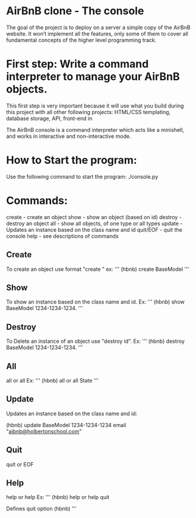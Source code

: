 # AirBnB clone - The console

The goal of the project is to deploy on a server a simple copy of the AirBnB website. It won’t implement all the features, only some of them to cover all fundamental concepts of the higher level programming track.

# First step: Write a command interpreter to manage your AirBnB objects.

This first step is very important because it will use what you build during this project with all other following projects: HTML/CSS templating, database storage, API, front-end in

The AirBnB console is a command interpreter which acts like a minishell, and works in interactive and non-interactive mode.  

# How to Start the program:
Use the following command to start the program: ./console.py

# Commands:
create - create an object
show - show an object (based on id)
destroy - destroy an object
all - show all objects, of one type or all types
update - Updates an instance based on the class name and id
quit/EOF - quit the console
help - see descriptions of commands

## Create
To create an object use format "create " ex:
'''
(hbnb) create BaseModel
'''
## Show
To show an instance based on the class name and id. Ex:
'''
(hbnb) show BaseModel 1234-1234-1234.
'''
## Destroy
To Delete an instance of an object use "destroy id". Ex:
'''
(hbnb) destroy BaseModel 1234-1234-1234.
'''
## All
all or all Ex:
'''
(hbnb) all or all State
'''
## Update
Updates an instance based on the class name and id:

  (hbnb) update BaseModel 1234-1234-1234 email "aibnb@holbertonschool.com"

## Quit
quit or EOF

## Help
help or help Ex:
'''
(hbnb) help or help quit

Defines quit option
(hbnb) 
'''
